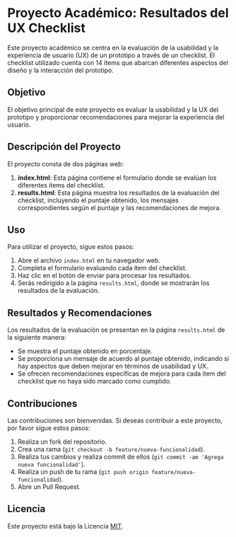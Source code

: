 # Proyecto Académico: Resultados del UX Checklist

Este proyecto académico se centra en la evaluación de la usabilidad y la experiencia de usuario (UX) de un prototipo a través de un checklist. El checklist utilizado cuenta con 14 ítems que abarcan diferentes aspectos del diseño y la interacción del prototipo.

## Objetivo

El objetivo principal de este proyecto es evaluar la usabilidad y la UX del prototipo y proporcionar recomendaciones para mejorar la experiencia del usuario.

## Descripción del Proyecto

El proyecto consta de dos páginas web:
1. **index.html**: Esta página contiene el formulario donde se evalúan los diferentes ítems del checklist.
2. **results.html**: Esta página muestra los resultados de la evaluación del checklist, incluyendo el puntaje obtenido, los mensajes correspondientes según el puntaje y las recomendaciones de mejora.

## Uso

Para utilizar el proyecto, sigue estos pasos:
1. Abre el archivo `index.html` en tu navegador web.
2. Completa el formulario evaluando cada ítem del checklist.
3. Haz clic en el botón de enviar para procesar los resultados.
4. Serás redirigido a la página `results.html`, donde se mostrarán los resultados de la evaluación.

## Resultados y Recomendaciones

Los resultados de la evaluación se presentan en la página `results.html` de la siguiente manera:
- Se muestra el puntaje obtenido en porcentaje.
- Se proporciona un mensaje de acuerdo al puntaje obtenido, indicando si hay aspectos que deben mejorar en términos de usabilidad y UX.
- Se ofrecen recomendaciones específicas de mejora para cada ítem del checklist que no haya sido marcado como cumplido.

## Contribuciones

Las contribuciones son bienvenidas. Si deseas contribuir a este proyecto, por favor sigue estos pasos:
1. Realiza un fork del repositorio.
2. Crea una rama (`git checkout -b feature/nueva-funcionalidad`).
3. Realiza tus cambios y realiza commit de ellos (`git commit -am 'Agrega nueva funcionalidad'`).
4. Realiza un push de tu rama (`git push origin feature/nueva-funcionalidad`).
5. Abre un Pull Request.

## Licencia

Este proyecto está bajo la Licencia [MIT](https://opensource.org/licenses/MIT).
